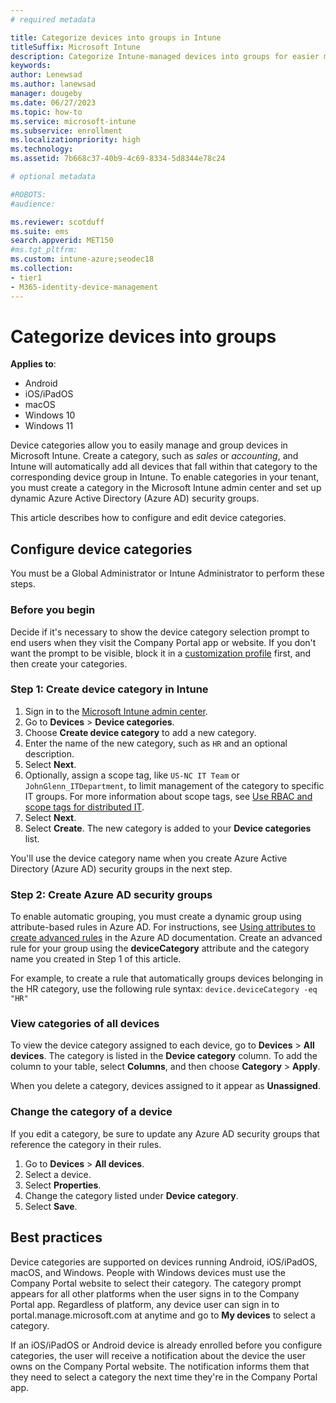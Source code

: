 ```yaml
---
# required metadata

title: Categorize devices into groups in Intune
titleSuffix: Microsoft Intune
description: Categorize Intune-managed devices into groups for easier management in the admin center.
keywords:
author: Lenewsad
ms.author: lanewsad
manager: dougeby
ms.date: 06/27/2023
ms.topic: how-to
ms.service: microsoft-intune
ms.subservice: enrollment
ms.localizationpriority: high
ms.technology:
ms.assetid: 7b668c37-40b9-4c69-8334-5d8344e78c24

# optional metadata

#ROBOTS:
#audience:

ms.reviewer: scotduff
ms.suite: ems
search.appverid: MET150
#ms.tgt_pltfrm:
ms.custom: intune-azure;seodec18
ms.collection:
- tier1
- M365-identity-device-management
---
```


# Categorize devices into groups

**Applies to**:
* Android
* iOS/iPadOS
* macOS
* Windows 10
* Windows 11

Device categories allow you to easily manage and group devices in Microsoft Intune. Create a category, such as *sales* or *accounting*, and Intune will automatically add all devices that fall within that category to the corresponding device group in Intune. To enable categories in your tenant, you must create a category in the Microsoft Intune admin center and set up dynamic Azure Active Directory (Azure AD) security groups.  
 
This article describes how to configure and edit device categories.   

## Configure device categories

You must be a Global Administrator or Intune Administrator to perform these steps.  

### Before you begin  

Decide if it's necessary to show the device category selection prompt to end users when they visit the Company Portal app or website. If you don't want the prompt to be visible, block it in a [customization profile](../apps/company-portal-app.md#device-categories) first, and then create your categories.       

### Step 1: Create device category in Intune  

1. Sign in to the [Microsoft Intune admin center](https://go.microsoft.com/fwlink/?linkid=2109431).
2. Go to **Devices** > **Device categories**.  
3. Choose **Create device category** to add a new category.  
4. Enter the name of the new category, such as `HR` and an optional description.
5. Select **Next**.  
6. Optionally, assign a scope tag, like `US-NC IT Team` or `JohnGlenn_ITDepartment`, to limit management of the category to specific IT groups. For more information about scope tags, see [Use RBAC and scope tags for distributed IT](../fundamentals/scope-tags.md).  
7. Select **Next**.  
8. Select **Create**. The new category is added to your **Device categories** list.   

You'll use the device category name when you create Azure Active Directory (Azure AD) security groups in the next step.  

### Step 2: Create Azure AD security groups 

To enable automatic grouping, you must create a dynamic group using attribute-based rules in Azure AD. For instructions, see [Using attributes to create advanced rules](/azure/active-directory/users-groups-roles/groups-dynamic-membership#using-attributes-to-create-rules-for-device-objects) in the Azure AD documentation. Create an advanced rule for your group using the **deviceCategory** attribute and the category name you created in Step 1 of this article. 

For example, to create a rule that automatically groups devices belonging in the HR category, use the following rule syntax: `device.deviceCategory -eq "HR"`    

### View categories of all devices 
To view the device category assigned to each device, go to **Devices** > **All devices**.
The category is listed in the **Device category** column. To add the column to your table, select **Columns**, and then choose **Category** > **Apply**.  

When you delete a category, devices assigned to it appear as **Unassigned**.  

### Change the category of a device  
If you edit a category, be sure to update any Azure AD security groups that reference the category in their rules.  

1. Go to **Devices** > **All devices**.  
2. Select a device.  
3. Select **Properties**.  
4. Change the category listed under **Device category**.  
5. Select **Save**.      

## Best practices  
Device categories are supported on devices running Android, iOS/iPadOS, macOS, and Windows. People with Windows devices must use the Company Portal website to select their category. The category prompt appears for all other platforms when the user signs in to the Company Portal app. Regardless of platform, any device user can sign in to portal.manage.microsoft.com at anytime and go to **My devices** to select a category. 

If an iOS/iPadOS or Android device is already enrolled before you configure categories, the user will receive a notification about the device the user owns on the Company Portal website. The notification informs them that they need to select a category the next time they're in the Company Portal app.    
